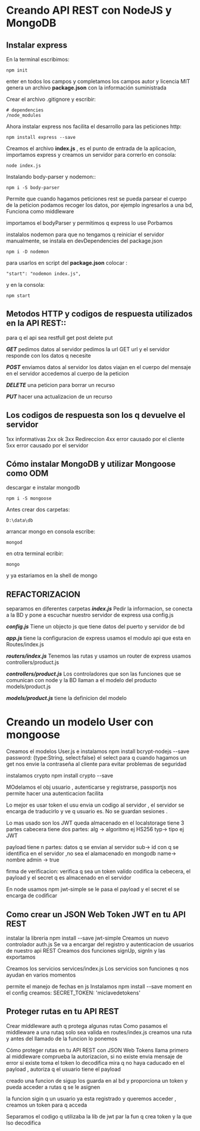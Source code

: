# Creando API REST con NodeJS y MongoDB

## Instalar express
En la terminal escribimos:
```
npm init
```
enter en todos los campos y completamos los campos autor y licencia MIT
genera un archivo **package.json** con la información suministrada

Crear el archivo .gitignore y escribir:
```
# dependencies
/node_modules
```

Ahora instalar express nos facilita el desarrollo para las peticiones http:
```
npm install express --save
```

Creamos el archivo **index.js** , es el punto de entrada de la aplicacion, importamos express y creamos un servidor
para correrlo en consola:
```
node index.js
```
Instalando body-parser y nodemon::
```
npm i -S body-parser
```
Permite que cuando hagamos peticiones rest se pueda parsear el cuerpo de la peticion podamos recoger los datos, por ejemplo ingresarlos a una bd, Funciona como middleware

importamos el bodyParser
y permitimos q express lo use
Porbamos

instalalos nodemon para que no tengamos q reiniciar el servidor manualmente,  se instala en devDependencies del  package.json
```
npm i -D nodemon
```
para usarlos en script del **package.json**
colocar :
```
"start": "nodemon index.js",
```
y en la consola:
```
npm start
```

## Metodos HTTP y codigos de respuesta utilizados en la API REST::

para q el api sea restfull
get
post
delete
put

__***GET***__
pedimos datos al servidor
pedimos la url
GET url y el servidor responde con los datos q necesite

__***POST***__
enviamos datos al servidor
los datos viajan en el cuerpo del mensaje
en el servidor accedemos al cuerpo de la peticion

__***DELETE***__
una peticion para borrar un recurso

__***PUT***__
hacer una actualizacion de un recurso

## Los codigos de respuesta son los q devuelve el servidor
1xx informativas
2xx ok
3xx Redireccion
4xx error causado por el cliente
5xx error causado por el servidor


## Cómo instalar MongoDB y utilizar Mongoose como ODM
descargar e instalar mongodb
```
npm i -S mongoose
```
Antes crear dos carpetas:
```
D:\data\db
```
arrancar mongo en consola escribe:
```
mongod
```
en otra terminal ecribir:
```
mongo
```
 y ya estariamos en la shell de mongo

## REFACTORIZACION
 separamos en diferentes carpetas
 __***index.js***__
 Pedir la informacion, se conecta a la BD y pone a escuchar nuestro servidor de express usa config.js

 __***config.js***__
 Tiene un objecto js que tiene datos del puerto y servidor de bd

 __***app.js***__
 tiene la configuracion de express usamos el modulo api que esta en Routes/index.js

 __***routers/index.js***__
 Tenemos las rutas y usamos un router de express usamos controllers/product.js

 __***controllers/product.js***__
 Los controladores que son las funciones que se comunican con node y la BD llaman a el modelo
 del producto models/product.js

 __***models/product.js***__
 tiene la definicion del modelo

# Creando un modelo User con mongoose
Creamos el modelos User.js
e instalamos npm install bcrypt-nodejs --save
password: {type:String, select:false} el select para q cuando hagamos un get nos envie la contraseña al cliente para evitar problemas de seguridad

instalamos crypto
npm install crypto --save

MOdelamos el obj usuario ,
autenticarse y registrarse,
passportjs nos permite hacer una autenticacion facilita

Lo mejor es usar token el usu envia un codigo al servidor , el servidor se encarga de traducirlo y ve q usuario es. No se guardan sesiones .

Lo mas usado son los JWT
queda almacenado en el localstorage
tiene 3 partes
cabecera tiene dos partes:
alg -> algoritmo ej HS256
typ-> tipo ej JWT

payload tiene n partes:
 datos q se envian al servidor
sub-> id con q se identifica en el servidor ,no sea el alamacenado en mongodb
name-> nombre
admin -> true

firma de verificacion:
verifica q sea un token valido
codifica la cebecera, el payload y el secret q es almacenado en el servidor

En node usamos npm jwt-simple
se le pasa el payload y el secret el se encarga de codificar


## Como crear un JSON Web Token JWT en tu API REST
instalar la libreria
npm install --save jwt-simple
Creamos un nuevo controlador auth.js
Se va a encargar del registro y autenticacion de usuarios de nuestro api REST
Creamos dos funciones
signUp, signIn y las exportamos

Creamos los servicios services/index.js
Los servicios son funciones q nos ayudan en varios momentos

permite el manejo de fechas en js
Instalamos npm install --save moment
en el config creamos: SECRET_TOKEN: 'miclavedetokens'

## Proteger rutas en tu API REST

Crear middleware auth q protega algunas rutas
Como pasamos el middleware a una rutaq solo sea valida
en routes/index.js 
creamos una ruta y antes del llamado de la funcion lo ponemos

Cómo proteger rutas en tu API REST con JSON Web Tokens
llama primero al middleware 
comprueba la autorizacion, si no existe envia mensaje de error
si existe toma el token lo decodifica mira q no haya caducado
en el payload , autoriza q el usuario tiene el payload

creado una funcion de sigup los guarda en al bd y proporciona un token y pueda acceder a rutas q se le asignen

la funcion sigin q un usuario ya esta registrado y queremos acceder , creamos un token para q acceda

Separamos el codigo q utilizaba la lib de jwt 
par la fun q crea token y la que lso decodifica










